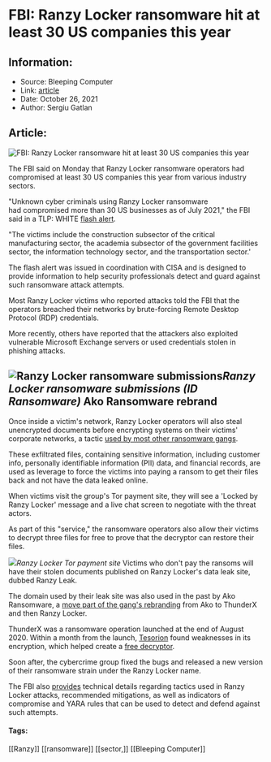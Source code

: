 # FBI: Ranzy Locker ransomware hit at least 30 US companies this year
### 

## Information:
+ Source: Bleeping Computer
+ Link: [article](https://www.bleepingcomputer.com/news/security/fbi-ranzy-locker-ransomware-hit-at-least-30-us-companies-this-year/)
+ Date: October 26, 2021
+ Author: Sergiu Gatlan


## Article:
![FBI: Ranzy Locker ransomware hit at least 30 US companies this year](https://www.bleepstatic.com/content/hl-images/2021/10/19/FBI_headpic.jpg)


The FBI said on Monday that Ranzy Locker ransomware operators had compromised at least 30 US companies this year from various industry sectors.


"Unknown cyber criminals using Ranzy Locker ransomware had compromised more than 30 US businesses as of July 2021," the FBI said in a TLP: WHITE [flash alert](https://www.ic3.gov/Media/News/2021/211026.pdf).


"The victims include the construction subsector of the critical manufacturing sector, the academia subsector of the government facilities sector, the information technology sector, and the transportation sector.'


The flash alert was issued in coordination with CISA and is designed to provide information to help security professionals detect and guard against such ransomware attack attempts.


Most Ranzy Locker victims who reported attacks told the FBI that the operators breached their networks by brute-forcing Remote Desktop Protocol (RDP) credentials.


More recently, others have reported that the attackers also exploited vulnerable Microsoft Exchange servers or used credentials stolen in phishing attacks.



![Ranzy Locker ransomware submissions](https://www.bleepstatic.com/images/news/u/1109292/2021/Ranzy%20Locker%20ransomware%20submissions.png)*Ranzy Locker ransomware submissions (ID Ransomware)*
Ako Ransomware rebrand
----------------------


Once inside a victim's network, Ranzy Locker operators will also steal unencrypted documents before encrypting systems on their victims' corporate networks, a tactic [used by most other ransomware gangs](https://www.bleepingcomputer.com/news/security/list-of-ransomware-that-leaks-victims-stolen-files-if-not-paid/).


These exfiltrated files, containing sensitive information, including customer info, personally identifiable information (PII) data, and financial records, are used as leverage to force the victims into paying a ransom to get their files back and not have the data leaked online.


When victims visit the group's Tor payment site, they will see a 'Locked by Ranzy Locker' message and a live chat screen to negotiate with the threat actors. 


As part of this "service," the ransomware operators also allow their victims to decrypt three files for free to prove that the decryptor can restore their files.



![](https://www.bleepstatic.com/images/news/ransomware/r/ranzy-locker/tor-site.jpg)*Ranzy Locker Tor payment site*
Victims who don't pay the ransoms will have their stolen documents published on Ranzy Locker's data leak site, dubbed Ranzy Leak.


The domain used by their leak site was also used in the past by Ako Ransomware, a [move part of the gang's rebranding](https://www.bleepingcomputer.com/news/security/thunderx-ransomware-rebrands-as-ranzy-locker-adds-data-leak-site/) from Ako to ThunderX and then Ranzy Locker.


ThunderX was a ransomware operation launched at the end of August 2020. Within a month from the launch, [Tesorion](https://www.tesorion.nl/) found weaknesses in its encryption, which helped create a [free decryptor](https://www.bleepingcomputer.com/news/security/thunderx-ransomware-silenced-with-release-of-a-free-decryptor/).


Soon after, the cybercrime group fixed the bugs and released a new version of their ransomware strain under the Ranzy Locker name.


The FBI also [provides](https://www.ic3.gov/Media/News/2021/211026.pdf) technical details regarding tactics used in Ranzy Locker attacks, recommended mitigations, as well as indicators of compromise and YARA rules that can be used to detect and defend against such attempts.




#### Tags:
[[Ranzy]] [[ransomware]] [[sector,]] [[Bleeping Computer]]
